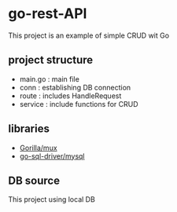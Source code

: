 # go-rest-API
This project is an example of simple CRUD wit Go
## project structure
- main.go : main file
- conn    : establishing DB connection
- route   : includes HandleRequest
- service : include functions for CRUD
## libraries
- [Gorilla/mux](https://github.com/gorilla/mux)
- [go-sql-driver/mysql](https://github.com/go-sql-driver/mysql)
## DB source
This project using local DB
